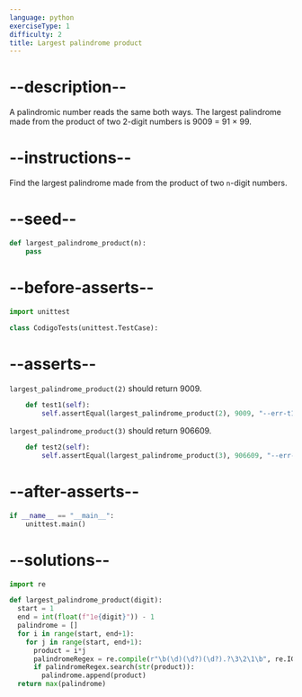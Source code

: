 ```yaml
---
language: python
exerciseType: 1
difficulty: 2
title: Largest palindrome product
---
```


# --description--

A palindromic number reads the same both ways. The largest palindrome made from the product of two 2-digit numbers is 9009 = 91 × 99.

# --instructions--

Find the largest palindrome made from the product of two `n`-digit numbers.

# --seed--

```python
def largest_palindrome_product(n):
    pass
```

# --before-asserts--

```python
import unittest

class CodigoTests(unittest.TestCase):
```

# --asserts--

`largest_palindrome_product(2)` should return 9009.

```python
    def test1(self):
        self.assertEqual(largest_palindrome_product(2), 9009, "--err-t1--")
```

`largest_palindrome_product(3)` should return 906609.

```python
    def test2(self):
        self.assertEqual(largest_palindrome_product(3), 906609, "--err-t2--")
```

# --after-asserts--

```python
if __name__ == "__main__":
    unittest.main()
```

# --solutions--

```python
import re

def largest_palindrome_product(digit):
  start = 1
  end = int(float(f"1e{digit}")) - 1
  palindrome = []
  for i in range(start, end+1):
    for j in range(start, end+1):
      product = i*j
      palindromeRegex = re.compile(r"\b(\d)(\d?)(\d?).?\3\2\1\b", re.IGNORECASE)
      if palindromeRegex.search(str(product)):
        palindrome.append(product)
  return max(palindrome)
```
